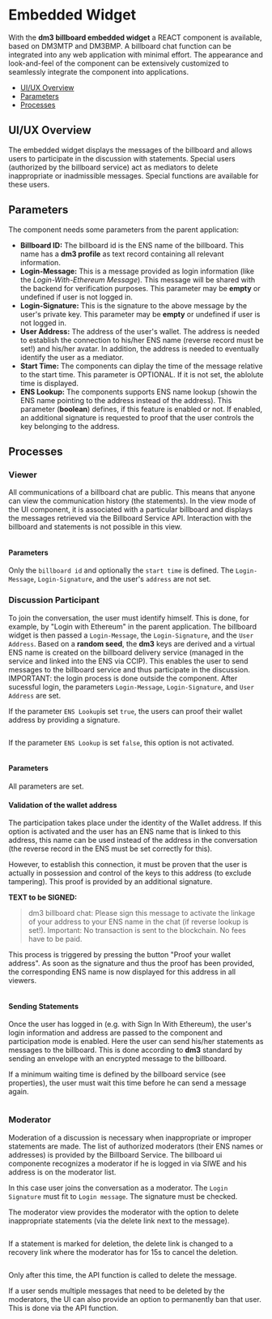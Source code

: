 # Embedded Widget

With the **dm3 billboard embedded widget** a REACT component is available, based on DM3MTP and DM3BMP. A billboard chat function can be integrated into any web application with minimal effort. The appearance and look-and-feel of the component can be extensively customized to seamlessly integrate the component into applications.

* [UI/UX Overview](broken-reference)
* [Parameters](broken-reference)
* [Processes](broken-reference)

## UI/UX Overview

The embedded widget displays the messages of the billboard and allows users to participate in the discussion with statements. Special users (authorized by the billboard service) act as mediators to delete inappropriate or inadmissible messages. Special functions are available for these users.

## Parameters

The component needs some parameters from the parent application:

* **Billboard ID:** The billboard id is the ENS name of the billboard. This name has a **dm3 profile** as text record containing all relevant information.
* **Login-Message:** This is a message provided as login information (like the _Login-With-Ethereum Message_). This message will be shared with the backend for verification purposes. This parameter may be **empty** or undefined if user is not logged in.
* **Login-Signature:** This is the signature to the above message by the user's private key. This parameter may be **empty** or undefined if user is not logged in.
* **User Address:** The address of the user's wallet. The address is needed to establish the connection to his/her ENS name (reverse record must be set!) and his/her avatar. In addition, the address is needed to eventually identify the user as a mediator.
* **Start Time:** The components can diplay the time of the message relative to the start time. This parameter is OPTIONAL. If it is not set, the ablolute time is displayed.
* **ENS Lookup:** The components supports ENS name lookup (showin the ENS name pointing to the address instead of the address). This parameter (**boolean**) defines, if this feature is enabled or not. If enabled, an additional signature is requested to proof that the user controls the key belonging to the address.

## Processes

### Viewer

All communications of a billboard chat are public. This means that anyone can view the communication history (the statements). In the view mode of the UI component, it is associated with a particular billboard and displays the messages retrieved via the Billboard Service API. Interaction with the billboard and statements is not possible in this view.

<figure><img src="../.gitbook/assets/ui_only_viewing.svg" alt=""><figcaption></figcaption></figure>

#### Parameters

Only the `billboard id` and optionally the `start time` is defined. The `Login-Message`, `Login-Signature`, and the user's `address` are not set.

### Discussion Participant

To join the conversation, the user must identify himself. This is done, for example, by "Login with Ethereum" in the parent application. The billboard widget is then passed a `Login-Message`, the `Login-Signature`, and the `User Address`. Based on a **random seed**, the **dm3** keys are derived and a virtual ENS name is created on the billboard delivery service (managed in the service and linked into the ENS via CCIP). This enables the user to send messages to the billboard service and thus participate in the discussion. IMPORTANT: the login process is done outside the component. After sucessful login, the parameters `Login-Message`, `Login-Signature`, and `User Address` are set.

If the parameter `ENS Lookup`is set `true`, the users can proof their wallet address by providing a signature.

<figure><img src="../.gitbook/assets/ui_logged_in_not_validated.svg" alt=""><figcaption></figcaption></figure>

If the parameter `ENS Lookup` is set `false`, this option is not activated.

<figure><img src="../.gitbook/assets/ui_logged_in_no_enslookup.svg" alt=""><figcaption></figcaption></figure>

#### Parameters

All parameters are set.

#### Validation of the wallet address

The participation takes place under the identity of the Wallet address. If this option is activated and the user has an ENS name that is linked to this address, this name can be used instead of the address in the conversation (the reverse record in the ENS must be set correctly for this).

However, to establish this connection, it must be proven that the user is actually in possession and control of the keys to this address (to exclude tampering). This proof is provided by an additional signature.

**TEXT to be SIGNED:**

> dm3 billboard chat: Please sign this message to activate the linkage of your address to your ENS name in the chat (if reverse lookup is set!). Important: No transaction is sent to the blockchain. No fees have to be paid.

This process is triggered by pressing the button "Proof your wallet address". As soon as the signature and thus the proof has been provided, the corresponding ENS name is now displayed for this address in all viewers.

<figure><img src="../.gitbook/assets/ui_logged_in_validated.svg" alt=""><figcaption></figcaption></figure>

#### Sending Statements

Once the user has logged in (e.g. with Sign In With Ethereum), the user's login information and address are passed to the component and participation mode is enabled. Here the user can send his/her statements as messages to the billboard. This is done according to **dm3** standard by sending an envelope with an encrypted message to the billboard.

If a minimum waiting time is defined by the billboard service (see properties), the user must wait this time before he can send a message again.

<figure><img src="../.gitbook/assets/ui_logged_in_validated_waiting_after_sending.svg" alt=""><figcaption></figcaption></figure>

### Moderator

Moderation of a discussion is necessary when inappropriate or improper statements are made. The list of authorized moderators (their ENS names or addresses) is provided by the Billboard Service. The billboard ui componente recognizes a moderator if he is logged in via SIWE and his address is on the moderator list.

In this case user joins the conversation as a moderator. The `Login Signature` must fit to `Login message`. The signature must be checked.

The moderator view provides the moderator with the option to delete inappropriate statements (via the delete link next to the message).

<figure><img src="../.gitbook/assets/ui_logged_in_moderator_loggedin.svg" alt=""><figcaption></figcaption></figure>

If a statement is marked for deletion, the delete link is changed to a recovery link where the moderator has for 15s to cancel the deletion.

<figure><img src="../.gitbook/assets/ui_logged_in_moderator_deleted.svg" alt=""><figcaption></figcaption></figure>

Only after this time, the API function is called to delete the message.

If a user sends multiple messages that need to be deleted by the moderators, the UI can also provide an option to permanently ban that user. This is done via the API function.
